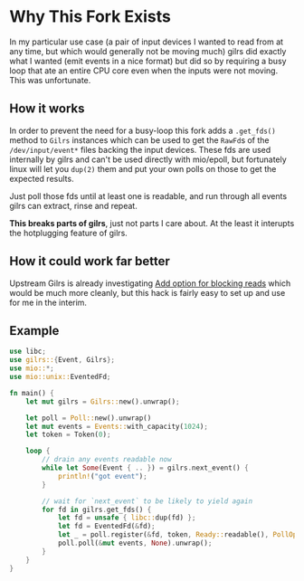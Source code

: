 # Why This Fork Exists

In my particular use case (a pair of input devices I wanted to read from at any time, but which would generally not be moving much) gilrs did exactly what I wanted (emit events in a nice format) but did so by requiring a busy loop that ate an entire CPU core even when the inputs were not moving. This was unfortunate.

## How it works

In order to prevent the need for a busy-loop this fork adds a `.get_fds()` method to `Gilrs` instances which can be used to get the `RawFd`s of the `/dev/input/event*` files backing the input devices. These fds are used internally by gilrs and can't be used directly with mio/epoll, but fortunately linux will let you `dup(2)` them and put your own polls on those to get the expected results.

Just poll those fds until at least one is readable, and run through all events gilrs can extract, rinse and repeat.

**This breaks parts of gilrs**, just not parts I care about. At the least it interupts the hotplugging feature of gilrs.

## How it could work far better

Upstream Gilrs is already investigating [Add option for blocking reads](https://gitlab.com/gilrs-project/gilrs/issues/63) which would be much more cleanly, but this hack is fairly easy to set up and use for me in the interim.

## Example

```rust
use libc;
use gilrs::{Event, Gilrs};
use mio::*;
use mio::unix::EventedFd;

fn main() {
	let mut gilrs = Gilrs::new().unwrap();

	let poll = Poll::new().unwrap()
	let mut events = Events::with_capacity(1024);
	let token = Token(0);

	loop {
		// drain any events readable now
		while let Some(Event { .. }) = gilrs.next_event() {
			println!("got event");
		}

		// wait for `next_event` to be likely to yield again
		for fd in gilrs.get_fds() {
			let fd = unsafe { libc::dup(fd) };
			let fd = EventedFd(&fd);
			let _ = poll.register(&fd, token, Ready::readable(), PollOpt::edge());
			poll.poll(&mut events, None).unwrap();
		}
	}
}
```
